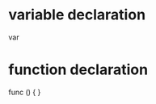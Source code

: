 # variable declaration
var <name>

# function declaration
func <name> () {
    <func instructions>
}


